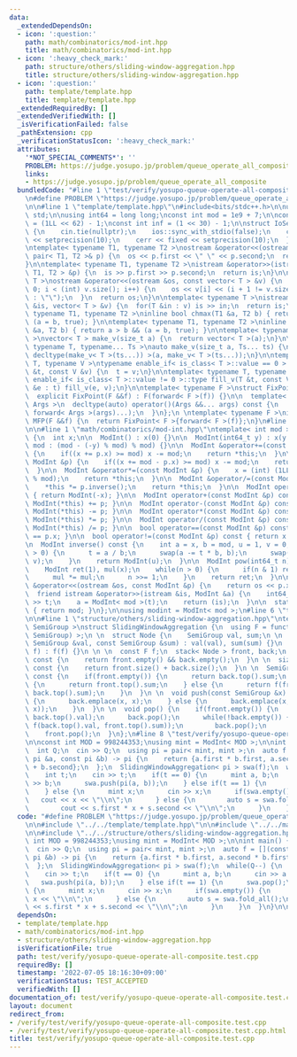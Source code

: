 ```yaml
---
data:
  _extendedDependsOn:
  - icon: ':question:'
    path: math/combinatorics/mod-int.hpp
    title: math/combinatorics/mod-int.hpp
  - icon: ':heavy_check_mark:'
    path: structure/others/sliding-window-aggregation.hpp
    title: structure/others/sliding-window-aggregation.hpp
  - icon: ':question:'
    path: template/template.hpp
    title: template/template.hpp
  _extendedRequiredBy: []
  _extendedVerifiedWith: []
  _isVerificationFailed: false
  _pathExtension: cpp
  _verificationStatusIcon: ':heavy_check_mark:'
  attributes:
    '*NOT_SPECIAL_COMMENTS*': ''
    PROBLEM: https://judge.yosupo.jp/problem/queue_operate_all_composite
    links:
    - https://judge.yosupo.jp/problem/queue_operate_all_composite
  bundledCode: "#line 1 \"test/verify/yosupo-queue-operate-all-composite.test.cpp\"\
    \n#define PROBLEM \"https://judge.yosupo.jp/problem/queue_operate_all_composite\"\
    \n\n#line 1 \"template/template.hpp\"\n#include<bits/stdc++.h>\n\nusing namespace\
    \ std;\n\nusing int64 = long long;\nconst int mod = 1e9 + 7;\n\nconst int64 infll\
    \ = (1LL << 62) - 1;\nconst int inf = (1 << 30) - 1;\n\nstruct IoSetup {\n  IoSetup()\
    \ {\n    cin.tie(nullptr);\n    ios::sync_with_stdio(false);\n    cout << fixed\
    \ << setprecision(10);\n    cerr << fixed << setprecision(10);\n  }\n} iosetup;\n\
    \ntemplate< typename T1, typename T2 >\nostream &operator<<(ostream &os, const\
    \ pair< T1, T2 >& p) {\n  os << p.first << \" \" << p.second;\n  return os;\n\
    }\n\ntemplate< typename T1, typename T2 >\nistream &operator>>(istream &is, pair<\
    \ T1, T2 > &p) {\n  is >> p.first >> p.second;\n  return is;\n}\n\ntemplate< typename\
    \ T >\nostream &operator<<(ostream &os, const vector< T > &v) {\n  for(int i =\
    \ 0; i < (int) v.size(); i++) {\n    os << v[i] << (i + 1 != v.size() ? \" \"\
    \ : \"\");\n  }\n  return os;\n}\n\ntemplate< typename T >\nistream &operator>>(istream\
    \ &is, vector< T > &v) {\n  for(T &in : v) is >> in;\n  return is;\n}\n\ntemplate<\
    \ typename T1, typename T2 >\ninline bool chmax(T1 &a, T2 b) { return a < b &&\
    \ (a = b, true); }\n\ntemplate< typename T1, typename T2 >\ninline bool chmin(T1\
    \ &a, T2 b) { return a > b && (a = b, true); }\n\ntemplate< typename T = int64\
    \ >\nvector< T > make_v(size_t a) {\n  return vector< T >(a);\n}\n\ntemplate<\
    \ typename T, typename... Ts >\nauto make_v(size_t a, Ts... ts) {\n  return vector<\
    \ decltype(make_v< T >(ts...)) >(a, make_v< T >(ts...));\n}\n\ntemplate< typename\
    \ T, typename V >\ntypename enable_if< is_class< T >::value == 0 >::type fill_v(T\
    \ &t, const V &v) {\n  t = v;\n}\n\ntemplate< typename T, typename V >\ntypename\
    \ enable_if< is_class< T >::value != 0 >::type fill_v(T &t, const V &v) {\n  for(auto\
    \ &e : t) fill_v(e, v);\n}\n\ntemplate< typename F >\nstruct FixPoint : F {\n\
    \  explicit FixPoint(F &&f) : F(forward< F >(f)) {}\n\n  template< typename...\
    \ Args >\n  decltype(auto) operator()(Args &&... args) const {\n    return F::operator()(*this,\
    \ forward< Args >(args)...);\n  }\n};\n \ntemplate< typename F >\ninline decltype(auto)\
    \ MFP(F &&f) {\n  return FixPoint< F >{forward< F >(f)};\n}\n#line 4 \"test/verify/yosupo-queue-operate-all-composite.test.cpp\"\
    \n\n#line 1 \"math/combinatorics/mod-int.hpp\"\ntemplate< int mod >\nstruct ModInt\
    \ {\n  int x;\n\n  ModInt() : x(0) {}\n\n  ModInt(int64_t y) : x(y >= 0 ? y %\
    \ mod : (mod - (-y) % mod) % mod) {}\n\n  ModInt &operator+=(const ModInt &p)\
    \ {\n    if((x += p.x) >= mod) x -= mod;\n    return *this;\n  }\n\n  ModInt &operator-=(const\
    \ ModInt &p) {\n    if((x += mod - p.x) >= mod) x -= mod;\n    return *this;\n\
    \  }\n\n  ModInt &operator*=(const ModInt &p) {\n    x = (int) (1LL * x * p.x\
    \ % mod);\n    return *this;\n  }\n\n  ModInt &operator/=(const ModInt &p) {\n\
    \    *this *= p.inverse();\n    return *this;\n  }\n\n  ModInt operator-() const\
    \ { return ModInt(-x); }\n\n  ModInt operator+(const ModInt &p) const { return\
    \ ModInt(*this) += p; }\n\n  ModInt operator-(const ModInt &p) const { return\
    \ ModInt(*this) -= p; }\n\n  ModInt operator*(const ModInt &p) const { return\
    \ ModInt(*this) *= p; }\n\n  ModInt operator/(const ModInt &p) const { return\
    \ ModInt(*this) /= p; }\n\n  bool operator==(const ModInt &p) const { return x\
    \ == p.x; }\n\n  bool operator!=(const ModInt &p) const { return x != p.x; }\n\
    \n  ModInt inverse() const {\n    int a = x, b = mod, u = 1, v = 0, t;\n    while(b\
    \ > 0) {\n      t = a / b;\n      swap(a -= t * b, b);\n      swap(u -= t * v,\
    \ v);\n    }\n    return ModInt(u);\n  }\n\n  ModInt pow(int64_t n) const {\n\
    \    ModInt ret(1), mul(x);\n    while(n > 0) {\n      if(n & 1) ret *= mul;\n\
    \      mul *= mul;\n      n >>= 1;\n    }\n    return ret;\n  }\n\n  friend ostream\
    \ &operator<<(ostream &os, const ModInt &p) {\n    return os << p.x;\n  }\n\n\
    \  friend istream &operator>>(istream &is, ModInt &a) {\n    int64_t t;\n    is\
    \ >> t;\n    a = ModInt< mod >(t);\n    return (is);\n  }\n\n  static int get_mod()\
    \ { return mod; }\n};\n\nusing modint = ModInt< mod >;\n#line 6 \"test/verify/yosupo-queue-operate-all-composite.test.cpp\"\
    \n\n#line 1 \"structure/others/sliding-window-aggregation.hpp\"\ntemplate< typename\
    \ SemiGroup >\nstruct SlidingWindowAggregation {\n  using F = function< SemiGroup(SemiGroup,\
    \ SemiGroup) >;\n \n  struct Node {\n    SemiGroup val, sum;\n \n    Node(const\
    \ SemiGroup &val, const SemiGroup &sum) : val(val), sum(sum) {}\n  };\n \n  SlidingWindowAggregation(F\
    \ f) : f(f) {}\n \n \n  const F f;\n  stack< Node > front, back;\n \n  bool empty()\
    \ const {\n    return front.empty() && back.empty();\n  }\n \n  size_t size()\
    \ const {\n    return front.size() + back.size();\n  }\n \n  SemiGroup fold_all()\
    \ const {\n    if(front.empty()) {\n      return back.top().sum;\n    } else if(back.empty())\
    \ {\n      return front.top().sum;\n    } else {\n      return f(front.top().sum,\
    \ back.top().sum);\n    }\n  }\n \n  void push(const SemiGroup &x) {\n    if(back.empty())\
    \ {\n      back.emplace(x, x);\n    } else {\n      back.emplace(x, f(back.top().sum,\
    \ x));\n    }\n  }\n \n  void pop() {\n    if(front.empty()) {\n      front.emplace(back.top().val,\
    \ back.top().val);\n      back.pop();\n      while(!back.empty()) {\n        front.emplace(back.top().val,\
    \ f(back.top().val, front.top().sum));\n        back.pop();\n      }\n    }\n\
    \    front.pop();\n  }\n};\n#line 8 \"test/verify/yosupo-queue-operate-all-composite.test.cpp\"\
    \n\nconst int MOD = 998244353;\nusing mint = ModInt< MOD >;\n\nint main() {\n\
    \  int Q;\n  cin >> Q;\n  using pi = pair< mint, mint >;\n  auto f = [](const\
    \ pi &a, const pi &b) -> pi {\n    return {a.first * b.first, a.second * b.first\
    \ + b.second};\n  };\n  SlidingWindowAggregation< pi > swa(f);\n  while(Q--) {\n\
    \    int t;\n    cin >> t;\n    if(t == 0) {\n      mint a, b;\n      cin >> a\
    \ >> b;\n      swa.push(pi(a, b));\n    } else if(t == 1) {\n      swa.pop();\n\
    \    } else {\n      mint x;\n      cin >> x;\n      if(swa.empty()) {\n     \
    \   cout << x << \"\\n\";\n      } else {\n        auto s = swa.fold_all();\n\
    \        cout << s.first * x + s.second << \"\\n\";\n      }\n    }\n  }\n}\n\n"
  code: "#define PROBLEM \"https://judge.yosupo.jp/problem/queue_operate_all_composite\"\
    \n\n#include \"../../template/template.hpp\"\n\n#include \"../../math/combinatorics/mod-int.hpp\"\
    \n\n#include \"../../structure/others/sliding-window-aggregation.hpp\"\n\nconst\
    \ int MOD = 998244353;\nusing mint = ModInt< MOD >;\n\nint main() {\n  int Q;\n\
    \  cin >> Q;\n  using pi = pair< mint, mint >;\n  auto f = [](const pi &a, const\
    \ pi &b) -> pi {\n    return {a.first * b.first, a.second * b.first + b.second};\n\
    \  };\n  SlidingWindowAggregation< pi > swa(f);\n  while(Q--) {\n    int t;\n\
    \    cin >> t;\n    if(t == 0) {\n      mint a, b;\n      cin >> a >> b;\n   \
    \   swa.push(pi(a, b));\n    } else if(t == 1) {\n      swa.pop();\n    } else\
    \ {\n      mint x;\n      cin >> x;\n      if(swa.empty()) {\n        cout <<\
    \ x << \"\\n\";\n      } else {\n        auto s = swa.fold_all();\n        cout\
    \ << s.first * x + s.second << \"\\n\";\n      }\n    }\n  }\n}\n\n"
  dependsOn:
  - template/template.hpp
  - math/combinatorics/mod-int.hpp
  - structure/others/sliding-window-aggregation.hpp
  isVerificationFile: true
  path: test/verify/yosupo-queue-operate-all-composite.test.cpp
  requiredBy: []
  timestamp: '2022-07-05 18:16:30+09:00'
  verificationStatus: TEST_ACCEPTED
  verifiedWith: []
documentation_of: test/verify/yosupo-queue-operate-all-composite.test.cpp
layout: document
redirect_from:
- /verify/test/verify/yosupo-queue-operate-all-composite.test.cpp
- /verify/test/verify/yosupo-queue-operate-all-composite.test.cpp.html
title: test/verify/yosupo-queue-operate-all-composite.test.cpp
---
```

